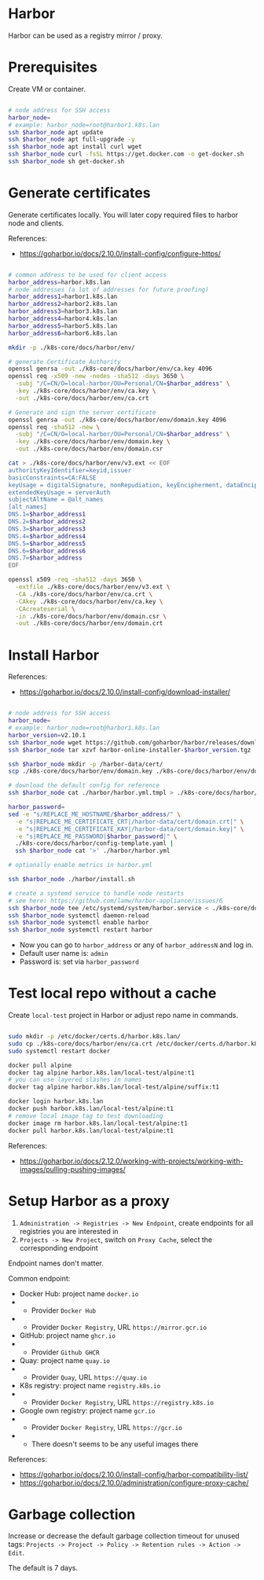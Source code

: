 
# Harbor

Harbor can be used as a registry mirror / proxy.

# Prerequisites

Create VM or container.

```bash

# node address for SSH access
harbor_node=
# example: harbor_node=root@harbor1.k8s.lan
ssh $harbor_node apt update
ssh $harbor_node apt full-upgrade -y
ssh $harbor_node apt install curl wget
ssh $harbor_node curl -fsSL https://get.docker.com -o get-docker.sh
ssh $harbor_node sh get-docker.sh

```

# Generate certificates

Generate certificates locally.
You will later copy required files to harbor node and clients.

References:
- https://goharbor.io/docs/2.10.0/install-config/configure-https/

```bash

# common address to be used for client access
harbor_address=harbor.k8s.lan
# node addresses (a lot of addresses for future proofing)
harbor_address1=harbor1.k8s.lan
harbor_address2=harbor2.k8s.lan
harbor_address3=harbor3.k8s.lan
harbor_address4=harbor4.k8s.lan
harbor_address5=harbor5.k8s.lan
harbor_address6=harbor6.k8s.lan

mkdir -p ./k8s-core/docs/harbor/env/

# generate Certificate Authority
openssl genrsa -out ./k8s-core/docs/harbor/env/ca.key 4096
openssl req -x509 -new -nodes -sha512 -days 3650 \
  -subj "/C=CN/O=local-harbor/OU=Personal/CN=$harbor_address" \
  -key ./k8s-core/docs/harbor/env/ca.key \
  -out ./k8s-core/docs/harbor/env/ca.crt

# Generate and sign the server certificate
openssl genrsa -out ./k8s-core/docs/harbor/env/domain.key 4096
openssl req -sha512 -new \
  -subj "/C=CN/O=local-harbor/OU=Personal/CN=$harbor_address" \
  -key ./k8s-core/docs/harbor/env/domain.key \
  -out ./k8s-core/docs/harbor/env/domain.csr

cat > ./k8s-core/docs/harbor/env/v3.ext << EOF
authorityKeyIdentifier=keyid,issuer
basicConstraints=CA:FALSE
keyUsage = digitalSignature, nonRepudiation, keyEncipherment, dataEncipherment
extendedKeyUsage = serverAuth
subjectAltName = @alt_names
[alt_names]
DNS.1=$harbor_address1
DNS.2=$harbor_address2
DNS.3=$harbor_address3
DNS.4=$harbor_address4
DNS.5=$harbor_address5
DNS.6=$harbor_address6
DNS.7=$harbor_address
EOF

openssl x509 -req -sha512 -days 3650 \
  -extfile ./k8s-core/docs/harbor/env/v3.ext \
  -CA ./k8s-core/docs/harbor/env/ca.crt \
  -CAkey ./k8s-core/docs/harbor/env/ca.key \
  -CAcreateserial \
  -in ./k8s-core/docs/harbor/env/domain.csr \
  -out ./k8s-core/docs/harbor/env/domain.crt

```

# Install Harbor

References:
- https://goharbor.io/docs/2.10.0/install-config/download-installer/

```bash

# node address for SSH access
harbor_node=
# example: harbor_node=root@harbor1.k8s.lan
harbor_version=v2.10.1
ssh $harbor_node wget https://github.com/goharbor/harbor/releases/download/$harbor_version/harbor-online-installer-$harbor_version.tgz
ssh $harbor_node tar xzvf harbor-online-installer-$harbor_version.tgz

ssh $harbor_node mkdir -p /harbor-data/cert/
scp ./k8s-core/docs/harbor/env/domain.key ./k8s-core/docs/harbor/env/domain.crt $harbor_node:/harbor-data/cert/

# download the default config for reference
ssh $harbor_node cat ./harbor/harbor.yml.tmpl > ./k8s-core/docs/harbor/env/harbor.yml.tmpl

harbor_password=
sed -e "s/REPLACE_ME_HOSTNAME/$harbor_address/" \
  -e "s|REPLACE_ME_CERTIFICATE_CRT|/harbor-data/cert/domain.crt|" \
  -e "s|REPLACE_ME_CERTIFICATE_KAY|/harbor-data/cert/domain.key|" \
  -e "s|REPLACE_ME_PASSWORD|$harbor_password|" \
  ./k8s-core/docs/harbor/config-template.yaml |
  ssh $harbor_node cat '>' ./harbor/harbor.yml

# optionally enable metrics in harbor.yml

ssh $harbor_node ./harbor/install.sh

# create a systemd service to handle node restarts
# see here: https://github.com/lamw/harbor-appliance/issues/6
ssh $harbor_node tee /etc/systemd/system/harbor.service < ./k8s-core/docs/harbor/harbor.service
ssh $harbor_node systemctl daemon-reload
ssh $harbor_node systemctl enable harbor
ssh $harbor_node systemctl restart harbor

```

- Now you can go to `harbor_address` or any of `harbor_addressN` and log in.
- Default user name is: `admin`
- Password is: set via `harbor_password`

# Test local repo without a cache

Create `local-test` project in Harbor or adjust repo name in commands.

```bash

sudo mkdir -p /etc/docker/certs.d/harbor.k8s.lan/
sudo cp ./k8s-core/docs/harbor/env/ca.crt /etc/docker/certs.d/harbor.k8s.lan/
sudo systemctl restart docker

docker pull alpine
docker tag alpine harbor.k8s.lan/local-test/alpine:t1
# you can use layered slashes in names
docker tag alpine harbor.k8s.lan/local-test/alpine/suffix:t1

docker login harbor.k8s.lan
docker push harbor.k8s.lan/local-test/alpine:t1
# remove local image tag to test downloading
docker image rm harbor.k8s.lan/local-test/alpine:t1 
docker pull harbor.k8s.lan/local-test/alpine:t1

```

References:
- https://goharbor.io/docs/2.12.0/working-with-projects/working-with-images/pulling-pushing-images/

# Setup Harbor as a proxy

1. `Administration -> Registries -> New Endpoint`, create endpoints for all registries you are interested in
2. `Projects -> New Project`, switch on `Proxy Cache`, select the corresponding endpoint

Endpoint names don't matter.

Common endpoint:
- Docker Hub: project name `docker.io`
- - Provider `Docker Hub`
- - Provider `Docker Registry`, URL `https://mirror.gcr.io`
- GitHub: project name `ghcr.io`
- - Provider `Github GHCR`
- Quay: project name `quay.io`
- - Provider `Quay`, URL `https://quay.io`
- K8s registry: project name `registry.k8s.io`
- - Provider `Docker Registry`, URL `https://registry.k8s.io`
- Google own registry: project name `gcr.io`
- - Provider `Docker Registry`, URL `https://gcr.io`
- - There doesn't seems to be any useful images there

References:
- https://goharbor.io/docs/2.10.0/install-config/harbor-compatibility-list/
- https://goharbor.io/docs/2.10.0/administration/configure-proxy-cache/

# Garbage collection

Increase or decrease the default garbage collection timeout for unused tags:
`Projects -> Project -> Policy -> Retention rules -> Action -> Edit`.

The default is 7 days.
